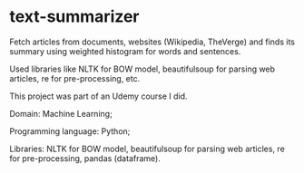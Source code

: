 # text-summarizer
Fetch articles from documents, websites (Wikipedia, TheVerge) and finds its summary using weighted histogram for words and sentences. 

Used libraries like NLTK for BOW model, beautifulsoup for parsing web articles, re for pre-processing, etc.

This project was part of an Udemy course I did.

Domain: Machine Learning; 


Programming language: Python; 


Libraries: NLTK for BOW model, beautifulsoup for parsing web articles, re for pre-processing, pandas (dataframe).
